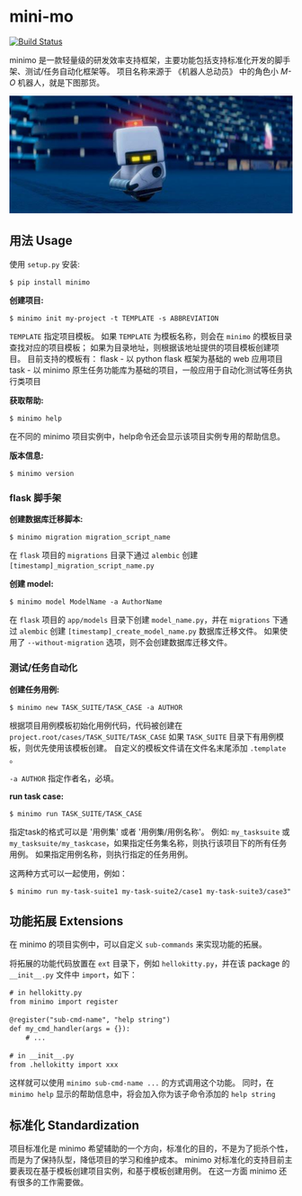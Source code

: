 # mini-mo

[![Build Status](https://travis-ci.org/philip1134/mini-mo.svg?branch=master)](https://travis-ci.org/philip1134/mini-mo)

minimo 是一款轻量级的研发效率支持框架，主要功能包括支持标准化开发的脚手架、测试/任务自动化框架等。
项目名称来源于 《机器人总动员》 中的角色小 _M-O_ 机器人，就是下图那货。

![home page](./images/walle-mo.jpg "M-O")

## 用法 Usage

使用 `setup.py` 安装:

	$ pip install minimo

**创建项目:**

	$ minimo init my-project -t TEMPLATE -s ABBREVIATION

`TEMPLATE` 指定项目模板。 如果 `TEMPLATE` 为模板名称，则会在 `minimo` 的模板目录查找对应的项目模板；
如果为目录地址，则根据该地址提供的项目模板创建项目。
目前支持的模板有：
    flask - 以 python flask 框架为基础的 web 应用项目
    task - 以 minimo 原生任务功能库为基础的项目，一般应用于自动化测试等任务执行类项目

**获取帮助:**

	$ minimo help

在不同的 minimo 项目实例中，help命令还会显示该项目实例专用的帮助信息。

**版本信息:**

	$ minimo version

### flask 脚手架

**创建数据库迁移脚本:**

	$ minimo migration migration_script_name

在 `flask` 项目的 `migrations` 目录下通过 `alembic` 创建 `[timestamp]_migration_script_name.py`

**创建 model:**

	$ minimo model ModelName -a AuthorName

在 `flask` 项目的 `app/models` 目录下创建 `model_name.py`，并在 `migrations` 下通过 `alembic` 创建 `[timestamp]_create_model_name.py` 数据库迁移文件。
如果使用了 `--without-migration` 选项，则不会创建数据库迁移文件。

### 测试/任务自动化

**创建任务用例:**

	$ minimo new TASK_SUITE/TASK_CASE -a AUTHOR

根据项目用例模板初始化用例代码，代码被创建在 `project.root/cases/TASK_SUITE/TASK_CASE`
如果 `TASK_SUITE` 目录下有用例模板，则优先使用该模板创建。
自定义的模板文件请在文件名末尾添加 `.template` 。

`-a AUTHOR` 指定作者名，必填。

**run task case:**

	$ minimo run TASK_SUITE/TASK_CASE

指定task的格式可以是 '用例集' 或者 '用例集/用例名称'。 例如: `my_tasksuite` 或 `my_tasksuite/my_taskcase`，如果指定任务集名称，则执行该项目下的所有任务用例。
如果指定用例名称，则执行指定的任务用例。

这两种方式可以一起使用，例如：

	$ minimo run my-task-suite1 my-task-suite2/case1 my-task-suite3/case3"

## 功能拓展 Extensions

在 minimo 的项目实例中，可以自定义 `sub-commands` 来实现功能的拓展。

将拓展的功能代码放置在 `ext` 目录下，例如 `hellokitty.py`，并在该 package 的 `__init__.py` 文件中 `import`，如下：

	# in hellokitty.py
	from minimo import register

	@register("sub-cmd-name", "help string")
	def my_cmd_handler(args = {}):
		# ...

	# in __init__.py
	from .hellokitty import xxx

这样就可以使用 `minimo sub-cmd-name ...` 的方式调用这个功能。 同时，在 `minimo help` 显示的帮助信息中，将会加入你为该子命令添加的 `help string`

## 标准化 Standardization

项目标准化是 minimo 希望辅助的一个方向，标准化的目的，不是为了扼杀个性，而是为了保持队型，降低项目的学习和维护成本。
minimo 对标准化的支持目前主要表现在基于模板创建项目实例，和基于模板创建用例。 在这一方面 minimo 还有很多的工作需要做。


